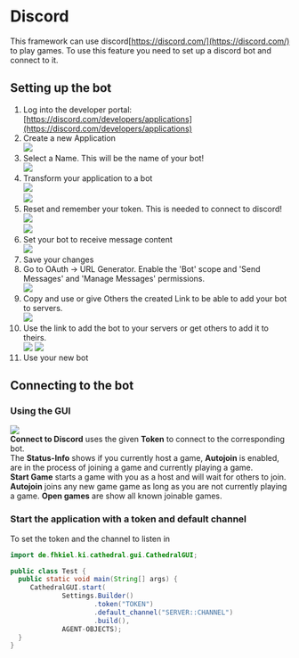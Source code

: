 # Discord
This framework can use discord[https://discord.com/](https://discord.com/) to play games. To use this feature you need to set up a discord bot and connect to it.

## Setting up the bot
1. Log into the developer portal: [https://discord.com/developers/applications](https://discord.com/developers/applications)
2. Create a new Application  
   ![](./img/discord/newapp.png)
3. Select a Name. This will be the name of your bot!  
   ![](./img/discord/name.png)
4. Transform your application to a bot  
   ![](./img/discord/bot1.png)  
   ![](./img/discord/bot2.png)
5. Reset and remember your token. This is needed to connect to discord!  
   ![](./img/discord/token1.png)  
   ![](./img/discord/token2.png)
6. Set your bot to receive message content  
   ![](./img/discord/messageintent.png)
7. Save your changes
8. Go to OAuth -> URL Generator. Enable the 'Bot' scope and 'Send Messages' and 'Manage Messages' permissions.  
   ![](./img/discord/link1.png)  
9. Copy and use or give Others the created Link to be able to add your bot to servers.  
   ![](./img/discord/link2.png)
10. Use the link to add the bot to your servers or get others to add it to theirs.  
    ![](./img/discord/add1.png)
    ![](./img/discord/add2.png)
11. Use your new bot

## Connecting to the bot
### Using the GUI  
![](./img/discord/gui.png)  
**Connect to Discord** uses the given **Token** to connect to the corresponding bot.  
The **Status-Info** shows if you currently host a game, **Autojoin** is enabled, are in the process of joining a game and currently playing a game.  
**Start Game** starts a game with you as a host and will wait for others to join.  
**Autojoin** joins any new game game as long as you are not currently playing a game.
**Open games** are show all known joinable games.

### Start the application with a token and default channel
To set the token and the channel to listen in

```java
import de.fhkiel.ki.cathedral.gui.CathedralGUI;

public class Test {
  public static void main(String[] args) {
     CathedralGUI.start(
             Settings.Builder()
                     .token("TOKEN")
                     .default_channel("SERVER::CHANNEL")
                     .build(),
             AGENT-OBJECTS);
  }
}
```

